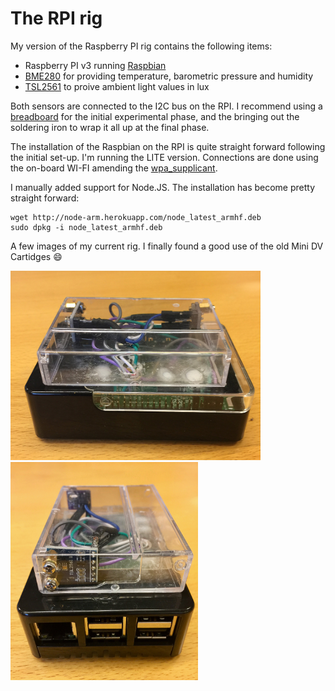 # The RPI rig #

My version of the Raspberry PI rig contains the following items:
* Raspberry PI v3 running [Raspbian](https://www.raspberrypi.org/downloads/raspbian/)
* [BME280](https://www.adafruit.com/product/2652) for providing temperature, barometric pressure and humidity
* [TSL2561](https://www.adafruit.com/products/439) to proive ambient light values in lux

Both sensors are connected to the I2C bus on the RPI. I recommend using a [breadboard](https://www.adafruit.com/products/239) for the initial experimental phase, and the bringing out the soldering iron to wrap it all up at the final phase.

The installation of the Raspbian on the RPI is quite straight forward following the initial set-up. I'm running the LITE version. Connections are done using the on-board WI-FI amending the [wpa_supplicant](https://www.raspberrypi.org/documentation/configuration/wireless/wireless-cli.md). 

I manually added support for Node.JS. The installation has become pretty straight forward:
~~~~~
wget http://node-arm.herokuapp.com/node_latest_armhf.deb 
sudo dpkg -i node_latest_armhf.deb
~~~~~

A few images of my current rig. I finally found a good use of the old Mini DV Cartidges :smile:

<img src="images/image_002.jpg" width="400">
<img src="images/image_001.jpg" width="300">